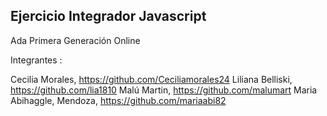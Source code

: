 ## Ejercicio Integrador Javascript

Ada Primera Generación Online

Integrantes :

Cecilia Morales,  https://github.com/Ceciliamorales24
Liliana Belliski, https://github.com/lia1810
Malú Martin, https://github.com/malumart
Maria Abihaggle, Mendoza, https://github.com/mariaabi82
